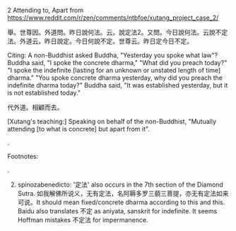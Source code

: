 2 Attending to, Apart from
https://www.reddit.com/r/zen/comments/ntbfoe/xutang_project_case_2/

舉。世尊因。外道問。昨日說何法。云。說定法2。又問。今日說何法。云說不定法。外道云。昨日說定。今日何說不定。世尊云。昨日定今日不定。

Citing: A non-Buddhist asked Buddha, "Yesterday you spoke what law"? Buddha said, "I spoke the concrete dharma," "What did you preach today?" "I spoke the indefinite [lasting for an unknown or unstated length of time] dharma." "You spoke concrete dharma yesterday, why did you preach the indefinite dharma today?" Buddha said, "It was established yesterday, but it is not established today."

代外道。相顧而去。

[Xutang's teaching:] Speaking on behalf of the non-Buddhist, "Mutually attending [to what is concrete] but apart from it".

.

Footnotes:

.

2) spinozabenedicto: '定法' also occurs in the 7th section of the Diamond Sutra. 如我解佛所说义，无有定法，名阿耨多罗三藐三菩提，亦无有定法如来可说。It should mean fixed/concrete dharma according to this and this. Baidu also translates 不定 as aniyata, sanskrit for indefinite. It seems Hoffman mistakes 不定法 for impermanence.
